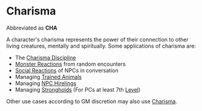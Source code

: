 # Charisma

Abbreviated as **CHA**

A character's charisma represents the power of their connection to other living creatures, mentally and spiritually. Some applications of charisma are:

- The [Charisma Discipline](../../Magic/Spellcasting/Spellcasting%20Disciplines/Charisma%20Discipline.md)
- [Monster Reactions](../../Game%20Procedures/Social%20Procedures/Monster%20Reactions.md) from random encounters
- [Social Reactions](../../Game%20Procedures/Social%20Procedures/Social%20Reactions.md) of NPCs in conversation
- Managing [Trained Animals](../../Items%20and%20Gear/Gear/Trained%20Animals.md)
- Managing [NPC Hirelings](../../Resources%20for%20GMs/Stronghold%20Rules/NPC%20Hirelings.md)
- Managing [Strongholds](../../Resources%20for%20GMs/Stronghold%20Rules/Stronghold%20Play.md) (For PCs at least 7th [Level](../Derived%20Statistics/Level.md))

Other use cases according to GM discretion may also use [Charisma]().
